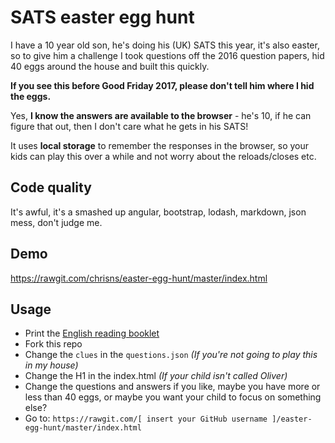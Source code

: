 # SATS easter egg hunt

I have a 10 year old son, he's doing his (UK) SATS this year, it's also easter, so to give him a challenge I took questions off the 2016 question papers, hid 40 eggs around the house and built this quickly.

**If you see this before Good Friday 2017, please don't tell him where I hid the eggs.**

Yes, **I know the answers are available to the browser** - he's 10, if he can figure that out, then I don't care what he gets in his SATS!

It uses **local storage** to remember the responses in the browser, so your kids can play this over a while and not worry about the reloads/closes etc.

## Code quality
It's awful, it's a smashed up angular, bootstrap, lodash, markdown, json mess, don't judge me.

## Demo

https://rawgit.com/chrisns/easter-egg-hunt/master/index.html

## Usage
 - Print the [English reading booklet](https://www.sats-papers.co.uk/sats-papers/ks2/english/2016/ks2-english-2016-reading-booklet.pdf)
 - Fork this repo
 - Change the `clues` in the `questions.json` *(If you're not going to play this in my house)*
 - Change the H1 in the index.html *(If your child isn't called Oliver)*
 - Change the questions and answers if you like, maybe you have more or less than 40 eggs, or maybe you want your child to focus on something else?
 - Go to:
`https://rawgit.com/[ insert your GitHub username ]/easter-egg-hunt/master/index.html`